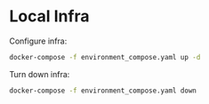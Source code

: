 # Local Infra

Configure infra:

```bash
docker-compose -f environment_compose.yaml up -d
```

Turn down infra:

```bash
docker-compose -f environment_compose.yaml down
```